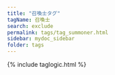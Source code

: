 ```yaml
---
title: "召喚士タグ"
tagName: 召喚士
search: exclude
permalink: tags/tag_summoner.html
sidebar: mydoc_sidebar
folder: tags
---
```

{% include taglogic.html %}

